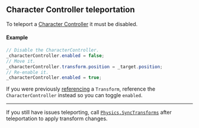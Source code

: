 ## Character Controller teleportation
To teleport a [Character Controller](https://docs.unity3d.com/Manual/class-CharacterController.html) it must be disabled.

#### Example
```csharp
// Disable the CharacterController.
_characterController.enabled = false;
// Move it.
_characterController.transform.position = _target.position;
// Re-enable it.
_characterController.enabled = true;
```

If you were previously [referencing](../References.md) a `Transform`, reference the `CharacterController` instead so you can toggle `enabled`.

---

If you still have issues teleporting, call [`Physics.SyncTransforms`](https://docs.unity3d.com/ScriptReference/Physics.SyncTransforms.html) after teleportation to apply transform changes.

